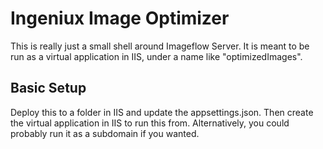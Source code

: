 # Ingeniux Image Optimizer

This is really just a small shell around Imageflow Server. It is meant to be run as a virtual application in IIS, under a name like "optimizedImages".

## Basic Setup

Deploy this to a folder in IIS and update the appsettings.json. Then create the virtual application in IIS to run this from. Alternatively, you could probably run it as a subdomain if you wanted.

